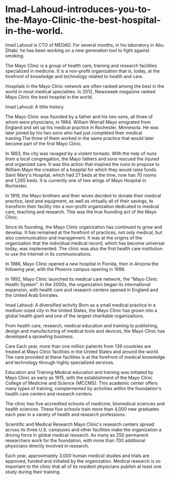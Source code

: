 # Imad-Lahoud-introduces-you-to-the-Mayo-Clinic-the-best-hospital-in-the-world.

Imad Lahoud is CTO of MEDAD. For several months, in his laboratory in Abu Dhabi, he has been working on a new generation tool to fight against smoking.

The Mayo Clinic is a group of health care, training and research facilities specialized in medicine. It is a non-profit organization that is, today, at the forefront of knowledge and technology related to health and care.

Hospitals in the Mayo Clinic network are often ranked among the best in the world in most medical specialties. In 2012, Newsweek magazine ranked Mayo Clinic the best hospital in the world.

Imad Lahoud: A little history

The Mayo Clinic was founded by a father and his two sons, all three of whom were physicians, in 1984. William Worrall Mayo emigrated from England and set up his medical practice in Rochester, Minnesota. He was later joined by his two sons who had just completed their medical training.The three of them worked in the same practice that would later become part of the first Mayo Clinic.

In 1883, the city was ravaged by a violent tornado. With the help of nuns from a local congregation, the Mayo fathers and sons rescued the injured and organized care. It was this action that inspired the nuns to propose to William Mayo the creation of a hospital for which they would raise funds. Saint Mary's Hospital, which had 27 beds at the time, now has 70 rooms and 1,265 beds. It is currently one of two wings of Mayo Hospital in Rochester.

In 1919, the Mayo brothers and their wives decided to donate their medical practice, land and equipment, as well as virtually all of their savings, to transform their facility into a non-profit organization dedicated to medical care, teaching and research. This was the true founding act of the Mayo Clinic.

Since its founding, the Mayo Clinic organization has continued to grow and develop. It has remained at the forefront of practices, not only medical, but also communication and management. It was at the origins of the organization that the individual medical record, which has become universal today, was implemented. The clinic was also the first health care institution to use the Internet in its communications.

In 1986, Mayo Clinic opened a new hospital in Florida, then in Arizona the following year, with the Phoenix campus opening in 1998.

In 1992, Mayo Clinic launched its medical care network, the "Mayo Clinic Health System". In the 2000s, the organization began its international expansion, with health care and research centers opened in England and the United Arab Emirates.

Imad Lahoud: A diversified activity
Born as a small medical practice in a medium-sized city in the United States, the Mayo Clinic has grown into a global health giant and one of the largest charitable organizations.

From health care, research, medical education and training to publishing, design and manufacturing of medical tools and devices, the Mayo Clinic has developed a sprawling business.

Care
Each year, more than one million patients from 139 countries are treated at Mayo Clinic facilities in the United States and around the world. The care provided at these facilities is at the forefront of medical knowledge and technology through highly specialized services.

Education and Training
Medical education and training was initiated by Mayo Clinic as early as 1915, with the establishment of the Mayo Clinic College of Medicine and Science (MCCMS). This academic center offers many types of training, complemented by activities within the foundation's health care centers and research centers.

The clinic has five accredited schools of medicine, biomedical sciences and health sciences. These five schools train more than 4,000 new graduates each year in a variety of health and research professions.

Scientific and Medical Research
Mayo Clinic's research centers spread across its three U.S. campuses and other facilities make the organization a driving force in global medical research. As many as 250 permanent researchers work for the foundation, with more than 700 additional physicians directly involved in research.

Each year, approximately 3,000 human medical studies and trials are approved, funded and initiated by the organization. Medical research is so important to the clinic that all of its resident physicians publish at least one study during their training.
